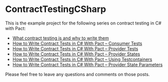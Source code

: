 # ContractTestingCSharp

This is the example project for the following series on contract testing in C# with Pact:

- [What contract testing is and why to write them](https://daninacan.com/what-contract-testing-is-and-why-to-write-them/)
- [How to Write Contract Tests in C# With Pact – Consumer Tests](https://daninacan.com/how-to-write-contract-tests-in-c-with-pact-consumer-tests/)
- [How to Write Contract Tests in C# With Pact – Provider Tests](https://daninacan.com/how-to-write-contract-tests-in-c-with-pact-provider-tests/)
- [How to Write Contract Tests in C# With Pact – Provider States](https://daninacan.com/how-to-write-contract-tests-in-c-with-pact-provider-states/)
- [How to Write Contract Tests in C# With Pact – Using Testcontainers](https://daninacan.com/how-to-write-contract-tests-in-c-with-pact-using-testcontainers/)
- [How to Write Contract Tests in C# With Pact – Provider State Parameters](https://daninacan.com/how-to-write-contract-tests-in-c-with-pact-provider-state-parameters/)

Please feel free to leave any questions and comments on those posts.
